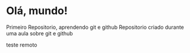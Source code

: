 # Olá, mundo!
 Primeiro Repositorio, aprendendo git e github
 Repositorio criado durante uma aula sobre git e github

teste remoto
